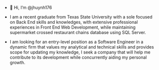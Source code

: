 - 👋 Hi, I’m @jhuynh176

- I am a recent graduate from Texas State University with a sole focused on Back End skills and knowledges, with extensive professional experiences in Front End Web Development, while maintaining supermarket crossed restaurant chains database using SQL Server. 
- I am looking for an entry-level position as a Software Engineer in a dynamic firm that values my analytical and technical skills and provides scope for updating my knowledge, I seek a company that will help me contribute to its development while concurrently aiding my personal growth. 


<!---
jhuynh176/jhuynh176 is a ✨ special ✨ repository because its `README.md` (this file) appears on your GitHub profile.
You can click the Preview link to take a look at your changes.
--->
